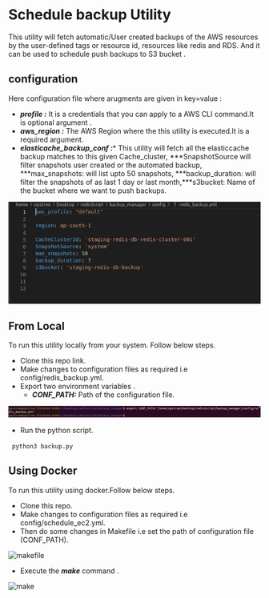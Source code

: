 # Schedule backup Utility
This utility will fetch automatic/User created backups of the AWS resources by the user-defined tags or resource id, resources like redis and RDS. And it can be used to schedule push backups to S3 bucket . 
## configuration 
Here configuration file where arugments are given in key=value  :
- ***profile :*** It is a credentials that you can apply to a AWS CLI command.It is optional argument . 
- ***aws_region :*** The AWS Region where the this utility  is executed.It is a required argument.
- ***elasticache_backup_conf :**** This utility will fetch all the elasticcache backup matches to this given Cache_cluster, ***SnapshotSource will filter snapshots user created or the automated backup, ***max_snapshots: will list upto 50 snapshots, ***backup_duration: will filter the snapshots of as last 1 day or last month,***s3bucket: Name of the bucket where we want to push backups.


![configimage](snapshots/config.png)

## From Local
To run this utility locally from your system. Follow below steps.
- Clone this repo link.
- Make changes to configuration files as required i.e config/redis_backup.yml.
- Export two environment variables .
   - ***CONF_PATH:*** Path of the configuration file.
   

  
![startstop](snapshots/backup.png)

- Run the python script.

``` python3 backup.py```

## Using Docker
To run this utility using docker.Follow below steps.
- Clone this repo.
- Make changes to configuration files as required i.e config/schedule_ec2.yml.
- Then do some  changes in Makefile i.e set the path of configuration file (CONF_PATH).

![makefile](snapshots/makefile.png)

- Execute the ***make*** command . 

![make](snapshots/make.png)







 
